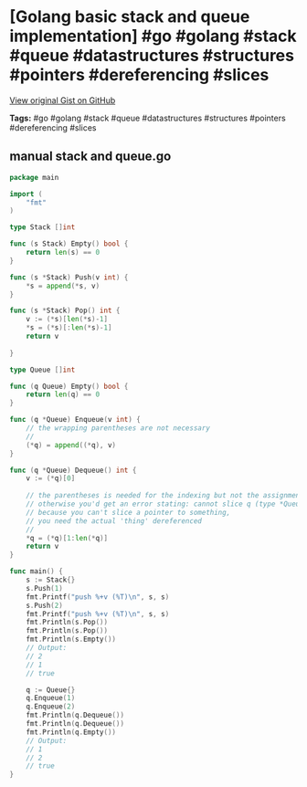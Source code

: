 # [Golang basic stack and queue implementation] #go #golang #stack #queue #datastructures #structures #pointers #dereferencing #slices

[View original Gist on GitHub](https://gist.github.com/Integralist/d0d2e08152858944249ce8bbfd646851)

**Tags:** #go #golang #stack #queue #datastructures #structures #pointers #dereferencing #slices

## manual stack and queue.go

```go
package main

import (
	"fmt"
)

type Stack []int

func (s Stack) Empty() bool {
	return len(s) == 0
}

func (s *Stack) Push(v int) {
	*s = append(*s, v)
}

func (s *Stack) Pop() int {
	v := (*s)[len(*s)-1]
	*s = (*s)[:len(*s)-1]
	return v
  
}

type Queue []int

func (q Queue) Empty() bool {
	return len(q) == 0
}

func (q *Queue) Enqueue(v int) {
	// the wrapping parentheses are not necessary
	//
	(*q) = append((*q), v)
}

func (q *Queue) Dequeue() int {
	v := (*q)[0]
	
	// the parentheses is needed for the indexing but not the assignment
	// otherwise you'd get an error stating: cannot slice q (type *Queue)
	// because you can't slice a pointer to something, 
	// you need the actual 'thing' dereferenced
	//
	*q = (*q)[1:len(*q)]
	return v
}

func main() {
	s := Stack{}
	s.Push(1)
	fmt.Printf("push %+v (%T)\n", s, s)
	s.Push(2)
	fmt.Printf("push %+v (%T)\n", s, s)
	fmt.Println(s.Pop())
	fmt.Println(s.Pop())
	fmt.Println(s.Empty())
	// Output:
	// 2
	// 1
	// true

	q := Queue{}
	q.Enqueue(1)
	q.Enqueue(2)
	fmt.Println(q.Dequeue())
	fmt.Println(q.Dequeue())
	fmt.Println(q.Empty())
	// Output:
	// 1
	// 2
	// true
}
```

